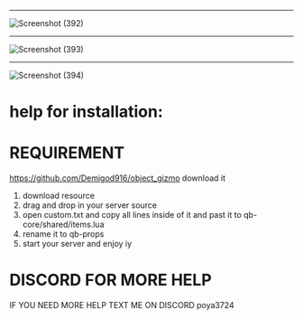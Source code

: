 **********
 
![Screenshot (392)](https://github.com/user-attachments/assets/3b38e96a-05ba-412e-9e40-4e73c15e51a5)

************


![Screenshot (393)](https://github.com/user-attachments/assets/1f183ab5-e6f9-4fab-8f1c-870086700cb0)


*************

![Screenshot (394)](https://github.com/user-attachments/assets/36a1a7fa-495e-4862-9b67-2541d185068b)

# help for installation:

# REQUIREMENT
https://github.com/Demigod916/object_gizmo download it

1. download resource
2. drag and drop in your server source
3. open custom.txt and copy all lines inside of it and past it to qb-core/shared/items.lua 
4. rename it to qb-props
5. start your server and enjoy iy 

# DISCORD FOR MORE HELP 

IF YOU NEED MORE HELP TEXT ME ON DISCORD poya3724
